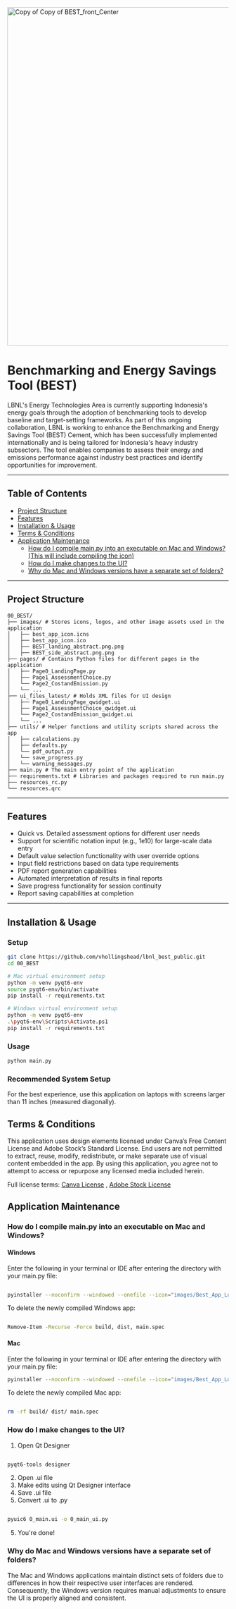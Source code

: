 
<img width="1366" height="768" alt="Copy of Copy of BEST_front_Center" src="https://github.com/user-attachments/assets/afa1b6e0-eaf0-43d8-b3de-7ae5b65f95e8" />


#  Benchmarking and Energy Savings Tool (BEST)

LBNL's Energy Technologies Area is currently supporting Indonesia's energy goals through the adoption of benchmarking tools to develop baseline and target-setting frameworks. As part of this ongoing collaboration, LBNL is working to enhance the Benchmarking and Energy Savings Tool (BEST) Cement, which has been successfully implemented internationally and is being tailored for Indonesia's heavy industry subsectors. The tool enables companies to assess their energy and emissions performance against industry best practices and identify opportunities for improvement.

---

## Table of Contents

- [Project Structure](#project-structure)
- [Features](#features)
- [Installation & Usage](#installation)
- [Terms & Conditions](#terms--conditions)
- [Application Maintenance](#application-maintenance)
  - [How do I compile main.py into an executable on Mac and Windows? (This will include compiling the icon)](#how-do-i-compile-mainpy-into-an-executable-on-mac-and-windows)
  - [How do I make changes to the UI?](#how-do-i-make-changes-to-the-ui)
  - [Why do Mac and Windows versions have a separate set of folders?](#why-do-mac-and-windows-versions-have-a-separate-set-of-folders)

---

## Project Structure

```text
00_BEST/
├── images/ # Stores icons, logos, and other image assets used in the application
│   ├── best_app_icon.icns
│   ├── best_app_icon.ico
│   ├── BEST_landing_abstract.png.png
│   ├── BEST_side_abstract.png.png
├── pages/ # Contains Python files for different pages in the application
│   ├── Page0_LandingPage.py
│   ├── Page1_AssessmentChoice.py
│   └── Page2_CostandEmission.py
│   └── ...
├── ui_files_latest/ # Holds XML files for UI design
│   ├── Page0_LandingPage_qwidget.ui
│   ├── Page1_AssessmentChoice_qwidget.ui
│   └── Page2_CostandEmission_qwidget.ui
│   └── ...
├── utils/ # Helper functions and utility scripts shared across the app
│   ├── calculations.py
│   ├── defaults.py
│   └── pdf_output.py
│   └── save_progress.py
│   └── warning_messages.py
├── main.py # The main entry point of the application
├── requirements.txt # Libraries and packages required to run main.py
├── resources_rc.py
└── resources.qrc
```

---

## Features
- Quick vs. Detailed assessment options for different user needs
- Support for scientific notation input (e.g., 1e10) for large-scale data entry
- Default value selection functionality with user override options
- Input field restrictions based on data type requirements
- PDF report generation capabilities
- Automated interpretation of results in final reports
- Save progress functionality for session continuity
- Report saving capabilities at completion 

---

## Installation & Usage

### Setup
```bash
git clone https://github.com/vhollingshead/lbnl_best_public.git
cd 00_BEST

# Mac virtual environment setup
python -m venv pyqt6-env
source pyqt6-env/bin/activate
pip install -r requirements.txt

# Windows virtual environment setup
python -m venv pyqt6-env
.\pyqt6-env\Scripts\Activate.ps1
pip install -r requirements.txt
```

### Usage
```bash
python main.py
```

### Recommended System Setup

For the best experience, use this application on laptops with screens larger than 11 inches (measured diagonally).

## Terms & Conditions

This application uses design elements licensed under Canva’s Free Content License and Adobe Stock’s Standard License. End users are not permitted to extract, reuse, modify, redistribute, or make separate use of visual content embedded in the app. By using this application, you agree not to attempt to access or repurpose any licensed media included herein.

Full license terms:
    <a href="https://www.canva.com/policies/content-license-agreement/">Canva License</a> ,
    <a href="https://www.adobe.com/content/dam/cc/en/legal/terms/enterprise/pdfs/PSLT-Stock-WW-2024v1.pdf">Adobe Stock License</a>

## Application Maintenance

### How do I compile main.py into an executable on Mac and Windows?

#### Windows
Enter the following in your terminal or IDE after entering the directory with your main.py file:

```bash

pyinstaller --noconfirm --windowed --onefile --icon="images/Best_App_Logo.ico" main.py --add-data "images;images" --add-data "utils;utils" --add-data "pages;pages" --collect-submodules PyQt6

```

To delete the newly compiled Windows app:

```bash

Remove-Item -Recurse -Force build, dist, main.spec

```


#### Mac
Enter the following in your terminal or IDE after entering the directory with your main.py file:

```bash
pyinstaller --noconfirm --windowed --onefile --icon="images/Best_App_Logo.icns" main.py --add-data "images:images" --add-data "utils:utils" --add-data "pages:pages" --collect-submodules PyQt6
```

To delete the newly compiled Mac app:

```bash

rm -rf build/ dist/ main.spec

```

### How do I make changes to the UI?

1. Open Qt Designer

```bash

pyqt6-tools designer 

```
2. Open .ui file
3. Make edits using Qt Designer interface
4. Save .ui file
5. Convert .ui to .py

```bash

pyuic6 0_main.ui -o 0_main_ui.py 

```
5. You're done!

### Why do Mac and Windows versions have a separate set of folders?

The Mac and Windows applications maintain distinct sets of folders due to differences in how their respective user interfaces are rendered. Consequently, the Windows version requires manual adjustments to ensure the UI is properly aligned and consistent.


